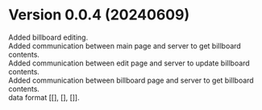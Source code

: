# Version 0.0.4 (20240609)

Added billboard editing.  
Added communication between main page and server to get billboard contents.  
Added communication between edit page and server to update billboard contents.  
Added communication between billboard page and server to get billboard contents.  
data format [[], [], []].